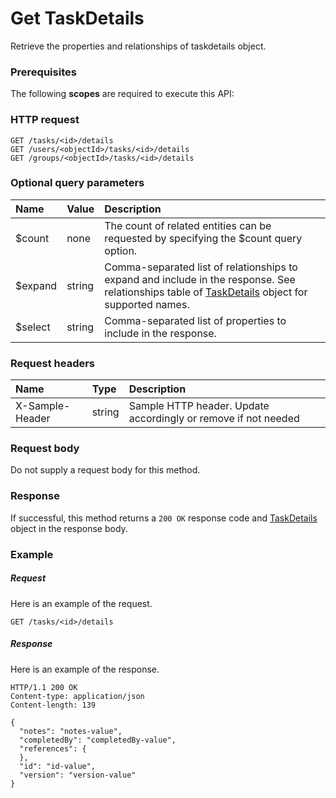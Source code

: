 # Get TaskDetails

Retrieve the properties and relationships of taskdetails object.
### Prerequisites
The following **scopes** are required to execute this API: 
### HTTP request
<!-- { "blockType": "ignored" } -->
```http
GET /tasks/<id>/details
GET /users/<objectId>/tasks/<id>/details
GET /groups/<objectId>/tasks/<id>/details
```
### Optional query parameters
|Name|Value|Description|
|:---------------|:--------|:-------|
|$count|none|The count of related entities can be requested by specifying the $count query option.|
|$expand|string|Comma-separated list of relationships to expand and include in the response. See relationships table of [TaskDetails](../resources/taskdetails.md) object for supported names. |
|$select|string|Comma-separated list of properties to include in the response.|

### Request headers
| Name       | Type | Description|
|:-----------|:------|:----------|
| X-Sample-Header  | string  | Sample HTTP header. Update accordingly or remove if not needed|

### Request body
Do not supply a request body for this method.
### Response
If successful, this method returns a `200 OK` response code and [TaskDetails](../resources/taskdetails.md) object in the response body.
### Example
##### Request
Here is an example of the request.
<!-- {
  "blockType": "request",
  "name": "get_taskdetails"
}-->
```http
GET /tasks/<id>/details
```
##### Response
Here is an example of the response.
<!-- {
  "blockType": "response",
  "truncated": false,
  "@odata.type": "microsoft.graph.taskdetails"
} -->
```http
HTTP/1.1 200 OK
Content-type: application/json
Content-length: 139

{
  "notes": "notes-value",
  "completedBy": "completedBy-value",
  "references": {
  },
  "id": "id-value",
  "version": "version-value"
}
```

<!-- uuid: 64fafb9b-59ff-4dd8-90f0-5a8c933fa136
2015-10-19 10:21:32 UTC -->
<!-- {
  "type": "#page.annotation",
  "description": "Get TaskDetails",
  "keywords": "",
  "section": "documentation",
  "tocPath": ""
}-->